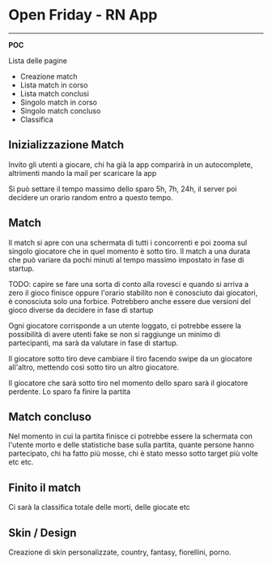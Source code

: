 # Open Friday - RN App

-----
**POC**

Lista delle pagine

- Creazione match
- Lista match in corso
- Lista match conclusi
- Singolo match in corso
- Singolo match concluso
- Classifica

## Inizializzazione Match
Invito gli utenti a giocare, chi ha già la app comparirà in un autocomplete, altrimenti mando la mail per scaricare la app

Si può settare il tempo massimo dello sparo 5h, 7h, 24h, il server poi decidere un orario random entro a questo tempo.

## Match
Il match si apre con una schermata di tutti i concorrenti e poi zooma sul singolo giocatore che in quel momento è sotto tiro.
Il match a una durata che può variare da pochi minuti al tempo massimo impostato in fase di startup.

TODO: capire se fare una sorta di conto alla rovesci e quando si arriva a zero il gioco finisce oppure l'orario stabilito non è conosciuto dai giocatori, è conosciuta solo una forbice. Potrebbero anche essere due versioni del gioco diverse da decidere in fase di startup

Ogni giocatore corrisponde a un utente loggato, ci potrebbe essere la possibilità di avere utenti fake se non si raggiunge un minimo di partecipanti, ma sarà da valutare in fase di startup.

Il giocatore sotto tiro deve cambiare il tiro facendo swipe da un giocatore all'altro, mettendo così sotto tiro un altro giocatore.

Il giocatore che sarà sotto tiro nel momento dello sparo sarà il giocatore perdente.
Lo sparo fa finire la partita 

## Match concluso
Nel momento in cui la partita finisce ci potrebbe essere la schermata con l'utente morto e delle statistiche base sulla partita, quante persone hanno partecipato, chi ha fatto più mosse, chi è stato messo sotto target più volte etc etc.

## Finito il match
Ci sarà la classifica totale delle morti, delle giocate etc

## Skin / Design
Creazione di skin personalizzate, country, fantasy, fiorellini, porno.
